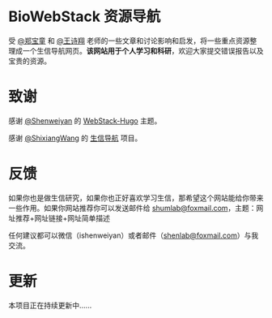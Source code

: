 # BioWebStack 资源导航

受 [@郑宝童](https://www.yuque.com/btzheng) 和 [@王诗翔](https://github.com/ShixiangWang) 老师的一些文章和讨论影响和启发，将一些重点资源整理成一个生信导航网页。**该网站用于个人学习和科研**，欢迎大家提交错误报告以及宝贵的资源。

# 致谢

感谢 [@Shenweiyan](https://github.com/shenweiyan) 的 [WebStack-Hugo](https://github.com/shenweiyan/webstack-hugo) 主题。

感谢 [@ShixiangWang](https://github.com/ShixiangWang) 的 [生信导航](https://github.com/BioSisyphus/guide) 项目。


# 反馈

如果你也是做生信研究，如果你也正好喜欢学习生信，那希望这个网站能给你带来一些作用。如果你网站推荐你可以发送邮件给 [shumlab@foxmail.com](http://mail.qq.com/cgi-bin/qm_share?t=qm_mailme&email=shumlab@foxmail.com)，主题：网址推荐+网址链接+网址简单描述

任何建议都可以微信（ishenweiyan）或者邮件（[shenlab@foxmail.com](http://mail.qq.com/cgi-bin/qm_share?t=qm_mailme&email=shumlab@foxmail.com)）与我交流。

# 更新
本项目正在持续更新中......
